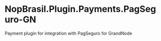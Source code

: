 # NopBrasil.Plugin.Payments.PagSeguro-GN
Payment plugin for integration with PagSeguro for GrandNode
